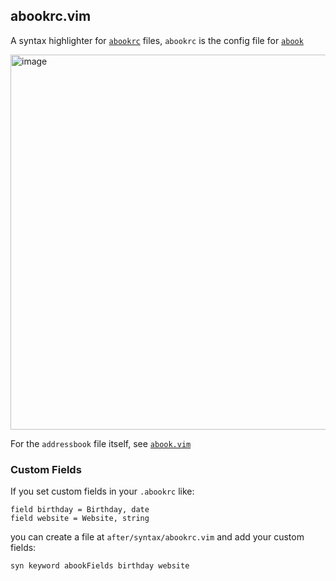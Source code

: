 ## abookrc.vim

A syntax highlighter for [`abookrc`](https://linux.die.net/man/5/abookrc) files, `abookrc` is the config file for [`abook`](https://abook.sourceforge.io/)

<img width="600" alt="image" src="https://github.com/user-attachments/assets/06900b1e-3e45-430e-8b4e-593b0bba109f" />

For the `addressbook` file itself, see [`abook.vim`](https://github.com/paniash/abook.vim)

### Custom Fields

If you set custom fields in your `.abookrc` like:

```
field birthday = Birthday, date
field website = Website, string
```

you can create a file at `after/syntax/abookrc.vim` and add your custom fields:

```vim
syn keyword abookFields birthday website
```
